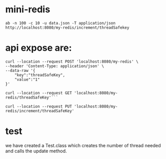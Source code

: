 # mini-redis
```
ab -n 100 -c 10 -u data.json -T application/json http://localhost:8080/my-redis/increment/threadSafekey

```
 

# api expose are:
```
curl --location --request POST 'localhost:8080/my-redis' \
--header 'Content-Type: application/json' \
--data-raw '{
    "key":"threadSafeKey",
    "value":"1"
}'

curl --location --request GET 'localhost:8080/my-redis/threadSafeKey'```

curl --location --request PUT 'localhost:8080/my-redis/increment/threadSafeKey'
```

# test
we have created a Test.class which creates the number of thread needed and calls the update method.